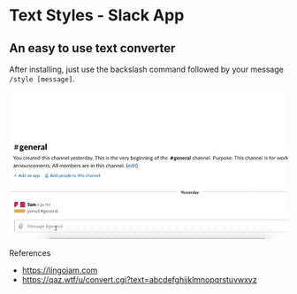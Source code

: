 # Text Styles - Slack App
## An easy to use text converter

After installing, just use the backslash command followed by your message `/style [message]`.

![Demo](/demo.gif)


References
* https://lingojam.com
* https://qaz.wtf/u/convert.cgi?text=abcdefghijklmnopqrstuvwxyz
